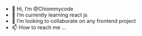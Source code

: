 - 👋 Hi, I’m @Chiommycode
- 🌱 I’m currently learning react js
- 💞️ I’m looking to collaborate on any frontend project
- 📫 How to reach me ...

<!---
Chiommycode/Chiommycode is a ✨ special ✨ repository because its `README.md` (this file) appears on your GitHub profile.
You can click the Preview link to take a look at your changes.
--->
